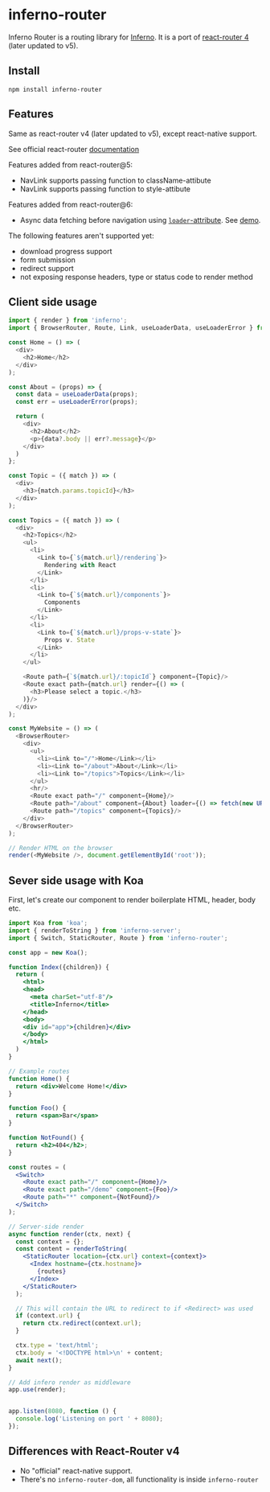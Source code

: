 # inferno-router

Inferno Router is a routing library for [Inferno](https://github.com/infernojs/inferno). It is a port of [react-router 4](https://v5.reactrouter.com/web/guides/quick-start) (later updated to v5).

## Install

```
npm install inferno-router
```

## Features

Same as react-router v4 (later updated to v5), except react-native support.

See official react-router [documentation](https://v5.reactrouter.com/web/guides/philosophy)

Features added from react-router@5:
- NavLink supports passing function to className-attibute
- NavLink supports passing function to style-attibute

Features added from react-router@6:
- Async data fetching before navigation using [`loader`-attribute](https://reactrouter.com/en/main/route/loader). See [demo](https://github.com/infernojs/inferno/tree/master/demo/inferno-router-demo).

The following features aren't supported yet:
- download progress support
- form submission
- redirect support
- not exposing response headers, type or status code to render method

## Client side usage

```js
import { render } from 'inferno';
import { BrowserRouter, Route, Link, useLoaderData, useLoaderError } from 'inferno-router';

const Home = () => (
  <div>
    <h2>Home</h2>
  </div>
);

const About = (props) => {
  const data = useLoaderData(props);
  const err = useLoaderError(props);

  return (
    <div>
      <h2>About</h2>
      <p>{data?.body || err?.message}</p>
    </div>
  )
};

const Topic = ({ match }) => (
  <div>
    <h3>{match.params.topicId}</h3>
  </div>
);

const Topics = ({ match }) => (
  <div>
    <h2>Topics</h2>
    <ul>
      <li>
        <Link to={`${match.url}/rendering`}>
          Rendering with React
        </Link>
      </li>
      <li>
        <Link to={`${match.url}/components`}>
          Components
        </Link>
      </li>
      <li>
        <Link to={`${match.url}/props-v-state`}>
          Props v. State
        </Link>
      </li>
    </ul>

    <Route path={`${match.url}/:topicId`} component={Topic}/>
    <Route exact path={match.url} render={() => (
      <h3>Please select a topic.</h3>
    )}/>
  </div>
);

const MyWebsite = () => (
  <BrowserRouter>
    <div>
      <ul>
        <li><Link to="/">Home</Link></li>
        <li><Link to="/about">About</Link></li>
        <li><Link to="/topics">Topics</Link></li>
      </ul>
      <hr/>
      <Route exact path="/" component={Home}/>
      <Route path="/about" component={About} loader={() => fetch(new URL('/api/about', BACKEND_HOST))} />
      <Route path="/topics" component={Topics}/>
    </div>
  </BrowserRouter>
);

// Render HTML on the browser
render(<MyWebsite />, document.getElementById('root'));
```


## Sever side usage with Koa

First, let's create our component to render boilerplate HTML, header, body etc.

```jsx
import Koa from 'koa';
import { renderToString } from 'inferno-server';
import { Switch, StaticRouter, Route } from 'inferno-router';

const app = new Koa();

function Index({children}) {
  return (
    <html>
    <head>
      <meta charSet="utf-8"/>
      <title>Inferno</title>
    </head>
    <body>
    <div id="app">{children}</div>
    </body>
    </html>
  )
}

// Example routes
function Home() {
  return <div>Welcome Home!</div>
}

function Foo() {
  return <span>Bar</span>
}

function NotFound() {
  return <h2>404</h2>;
}

const routes = (
  <Switch>
    <Route exact path="/" component={Home}/>
    <Route exact path="/demo" component={Foo}/>
    <Route path="*" component={NotFound}/>
  </Switch>
);

// Server-side render
async function render(ctx, next) {
  const context = {};
  const content = renderToString(
    <StaticRouter location={ctx.url} context={context}>
      <Index hostname={ctx.hostname}>
        {routes}
      </Index>
    </StaticRouter>
  );

  // This will contain the URL to redirect to if <Redirect> was used
  if (context.url) {
    return ctx.redirect(context.url);
  }

  ctx.type = 'text/html';
  ctx.body = '<!DOCTYPE html>\n' + content;
  await next();
}

// Add infero render as middleware
app.use(render);


app.listen(8080, function () {
  console.log('Listening on port ' + 8080);
});

```


## Differences with React-Router v4

* No "official" react-native support.
* There's no `inferno-router-dom`, all functionality is inside `inferno-router`
